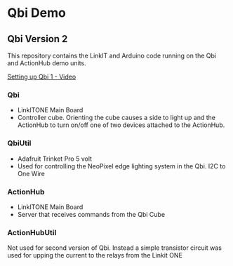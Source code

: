 # Qbi Demo #

## Qbi Version 2 ##

This repository contains the LinkIT and Arduino code running on the Qbi and ActionHub demo units.

[Setting up Qbi 1 - Video](https://www.youtube.com/watch?v=S4AbExmMUKg)

### Qbi ###

* LinkITONE Main Board
* Controller cube.  Orienting the cube causes a side to light up and the ActionHub to turn on/off one of two devices attached to the ActionHub.

### QbiUtil ###

* Adafruit Trinket Pro 5 volt 
* Used for controlling the NeoPixel edge lighting system in the Qbi.  I2C to One Wire

### ActionHub ###

* LinkITONE Main Board
* Server that receives commands from the Qbi Cube

### ActionHubUtil ###

Not used for second version of Qbi.  Instead a simple transistor circuit was used for upping the current to the relays from the Linkit ONE